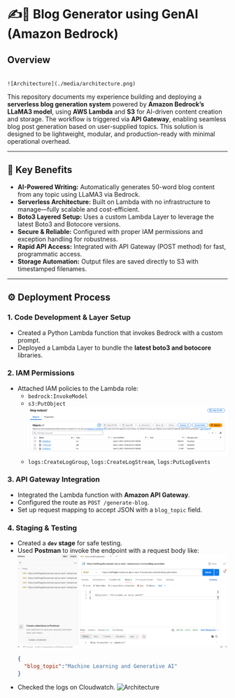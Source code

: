 # ✍️🧠 Blog Generator using GenAI (Amazon Bedrock)

## Overview  
                                                                                      ![Architecture](./media/architecture.png)

This repository documents my experience building and deploying a **serverless blog generation system** powered by **Amazon Bedrock’s LLaMA3 model**, using **AWS Lambda** and **S3** for AI-driven content creation and storage. The workflow is triggered via **API Gateway**, enabling seamless blog post generation based on user-supplied topics. This solution is designed to be lightweight, modular, and production-ready with minimal operational overhead.

---

## 🔑 Key Benefits

- **AI-Powered Writing:** Automatically generates 50-word blog content from any topic using LLaMA3 via Bedrock.
- **Serverless Architecture:** Built on Lambda with no infrastructure to manage—fully scalable and cost-efficient.
- **Boto3 Layered Setup:** Uses a custom Lambda Layer to leverage the latest Boto3 and Botocore versions.
- **Secure & Reliable:** Configured with proper IAM permissions and exception handling for robustness.
- **Rapid API Access:** Integrated with API Gateway (POST method) for fast, programmatic access.
- **Storage Automation:** Output files are saved directly to S3 with timestamped filenames.

---

## ⚙️ Deployment Process

### 1. Code Development & Layer Setup
- Created a Python Lambda function that invokes Bedrock with a custom prompt.
- Deployed a Lambda Layer to bundle the **latest boto3 and botocore** libraries.

### 2. IAM Permissions
- Attached IAM policies to the Lambda role:
  - `bedrock:InvokeModel`
  - `s3:PutObject`
    ![Architecture](./media/s3-object.png)
  - `logs:CreateLogGroup`, `logs:CreateLogStream`, `logs:PutLogEvents`

### 3. API Gateway Integration
- Integrated the Lambda function with **Amazon API Gateway**.
- Configured the route as `POST /generate-blog`.
- Set up request mapping to accept JSON with a `blog_topic` field.

### 4. Staging & Testing
- Created a **`dev` stage** for safe testing.
- Used **Postman** to invoke the endpoint with a request body like:
  ![Architecture](./media/postman.png)
  ```json
  {
    "blog_topic":"Machine Learning and Generative AI"
  }
- Checked the logs on Cloudwatch.
  ![Architecture](./media/log-events.png)
